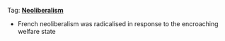 Tag: **[Neoliberalism](../notes/Neoliberalism)** 
- French neoliberalism was radicalised in response to the encroaching welfare state 